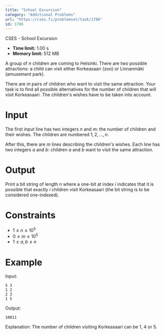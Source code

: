 ```yaml
---
title: "School Excursion"
category: "Additional Problems"
url: "https://cses.fi/problemset/task/1706"
id: 1706
---
```


CSES - School Excursion

  * **Time limit:** 1.00 s
  * **Memory limit:** 512 MB

A group of $n$ children are coming to Helsinki. There are two possible
attractions: a child can visit either Korkeasaari (zoo) or Linnanmäki
(amusement park).

There are $m$ pairs of children who want to visit the same attraction. Your
task is to find all possible alternatives for the number of children that will
visit Korkeasaari. The children's wishes have to be taken into account.

# Input

The first input line has two integers $n$ and $m$: the number of children and
their wishes. The children are numbered $1,2,\dots,n$.

After this, there are $m$ lines describing the children's wishes. Each line
has two integers $a$ and $b$: children $a$ and $b$ want to visit the same
attraction.

# Output

Print a bit string of length $n$ where a one-bit at index $i$ indicates that
it is possible that exactly $i$ children visit Korkeasaari (the bit string is
to be considered one-indexed).

# Constraints

  * $1 \le n \le 10^5$
  * $0 \le m \le 10^5$
  * $1 \le a,b \le n$

# Example

Input:

    
    
    5 3
    1 2
    2 3
    1 5
    

Output:

    
    
    10011
    

Explanation: The number of children visiting Korkeasaari can be $1$, $4$ or
$5$.

